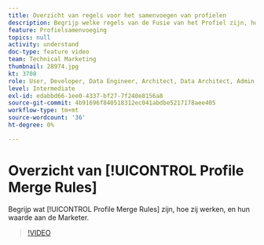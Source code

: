 ```yaml
---
title: Overzicht van regels voor het samenvoegen van profielen
description: Begrijp welke regels van de Fusie van het Profiel zijn, hoe zij, en hun waarde aan de Marketer werken.
feature: Profielsamenvoeging
topics: null
activity: understand
doc-type: feature video
team: Technical Marketing
thumbnail: 28974.jpg
kt: 3708
role: User, Developer, Data Engineer, Architect, Data Architect, Admin, Leader
level: Intermediate
exl-id: edabbd66-1ee0-4337-bf27-7f240e8156a8
source-git-commit: 4b91696f840518312ec041abdbe5217178aee405
workflow-type: tm+mt
source-wordcount: '36'
ht-degree: 0%

---
```


# Overzicht van [!UICONTROL Profile Merge Rules]

Begrijp wat [!UICONTROL Profile Merge Rules] zijn, hoe zij werken, en hun waarde aan de Marketer.

>[!VIDEO](https://video.tv.adobe.com/v/28974/?quality=12)

